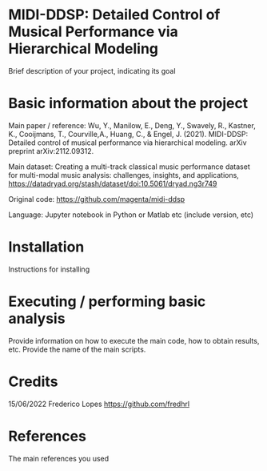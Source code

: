 # MIDI-DDSP: Detailed Control of Musical Performance via Hierarchical Modeling

Brief description of your project, indicating its goal

# Basic information about the project

Main paper / reference: Wu, Y., Manilow, E., Deng, Y., Swavely, R., Kastner, K., Cooijmans, T., Courville,A., Huang, C., & Engel, J. (2021). MIDI-DDSP: Detailed control of musical performance via hierarchical modeling. arXiv preprint arXiv:2112.09312.

Main dataset: Creating a multi-track classical music performance dataset for multi-modal music analysis: challenges, insights, and applications, https://datadryad.org/stash/dataset/doi:10.5061/dryad.ng3r749

Original code: https://github.com/magenta/midi-ddsp

Language: Jupyter notebook in Python or Matlab etc (include version, etc)

# Installation

Instructions for installing

# Executing / performing basic analysis

Provide information on how to execute the main code, how to obtain results, etc. Provide the name of the main scripts.

# Credits

15/06/2022 Frederico Lopes https://github.com/fredhrl

# References

The main references you used
